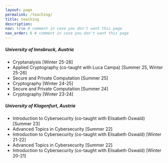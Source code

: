```yaml
---
layout: page
permalink: /teaching/
title: teaching
description: 
nav: true # comment in case you don't want this page
nav_order: 6 # comment in case you don't want this page
---
```


##### University of Innsbruck, Austria

- Cryptanalysis [Winter 25-26]
- Applied Cryptography (co-taught with Luca Campa)  [Summer 25, Winter 25-26]
- Secure and Private Computation [Summer 25]
- Cryptography  [Winter 24-25]
- Secure and Private Computation [Summer 24]
- Cryptography  [Winter 23-24]

##### University of Klagenfurt, Austria

- Introduction to Cybersecurity (co-taught with Elisabeth Oswald) [Summer 23]
- Advanced Topics in Cybersecurity [Summer 22]
- Introduction to Cybersecurity (co-taught with Elisabeth Oswald) [Winter 21-22]
- Advanced Topics in Cybersecurity [Summer 22]
- Introduction to Cybersecurity (co-taught with Elisabeth Oswald) [Winter 20-21]
